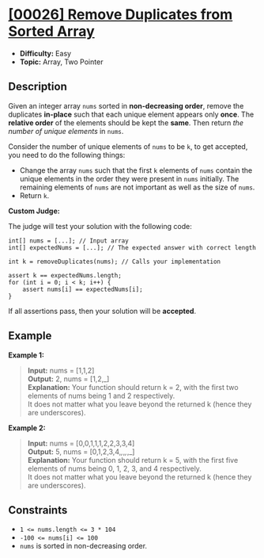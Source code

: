 # [[00026] Remove Duplicates from Sorted Array](https://leetcode.com/problems/remove-duplicates-from-sorted-array/)

- **Difficulty:** Easy
- **Topic:** Array, Two Pointer

## Description

Given an integer array `nums` sorted in **non-decreasing order**, remove the duplicates **in-place** such that each unique element appears only **once**. The **relative order** of the elements should be kept the **same**. Then return *the number of unique elements* in `nums`.

Consider the number of unique elements of `nums` to be `k`, to get accepted, you need to do the following things:

- Change the array `nums` such that the first `k` elements of `nums` contain the unique elements in the order they were present in `nums` initially. The remaining elements of `nums` are not important as well as the size of `nums`.
- Return `k`.

**Custom Judge:**

The judge will test your solution with the following code:

    int[] nums = [...]; // Input array
    int[] expectedNums = [...]; // The expected answer with correct length

    int k = removeDuplicates(nums); // Calls your implementation

    assert k == expectedNums.length;
    for (int i = 0; i < k; i++) {
        assert nums[i] == expectedNums[i];
    }
If all assertions pass, then your solution will be **accepted**.

## Example

**Example 1:**

> **Input:** nums = [1,1,2]  
> **Output:** 2, nums = [1,2,_]  
> **Explanation:** Your function should return k = 2, with the first two elements of nums being 1 and 2 respectively.  
> It does not matter what you leave beyond the returned k (hence they are underscores).

**Example 2:**

> **Input:** nums = [0,0,1,1,1,2,2,3,3,4]  
> **Output:** 5, nums = [0,1,2,3,4,_,_,_,_,_]  
> **Explanation:** Your function should return k = 5, with the first five elements of nums being 0, 1, 2, 3, and 4 respectively.  
> It does not matter what you leave beyond the returned k (hence they are underscores).

## Constraints

- `1 <= nums.length <= 3 * 104`
- `-100 <= nums[i] <= 100`
- `nums` is sorted in non-decreasing order.
